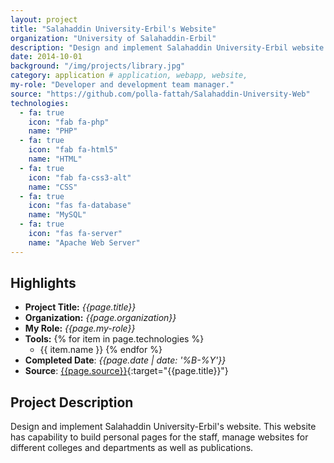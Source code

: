 ```yaml
---
layout: project
title: "Salahaddin University-Erbil's Website"
organization: "University of Salahaddin-Erbil"
description: "Design and implement Salahaddin University-Erbil website."
date: 2014-10-01
background: "/img/projects/library.jpg"
category: application # application, webapp, website,
my-role: "Developer and development team manager."
source: "https://github.com/polla-fattah/Salahaddin-University-Web"
technologies:
  - fa: true
    icon: "fab fa-php"
    name: "PHP"
  - fa: true
    icon: "fab fa-html5"
    name: "HTML"
  - fa: true
    icon: "fab fa-css3-alt"
    name: "CSS"
  - fa: true
    icon: "fas fa-database"
    name: "MySQL"
  - fa: true
    icon: "fas fa-server"
    name: "Apache Web Server"
---
```

<style>
  ul p {
  margin-bottom: 2px;
  margin-top: 2px;
}
</style>
## Highlights

- **Project Title:** _{{page.title}}_
- **Organization:** _{{page.organization}}_
- **My Role:** _{{page.my-role}}_
- **Tools:** 
  {% for item in page.technologies %}
    - {{ item.name }}
  {% endfor %}
- **Completed Date**: _{{page.date  | date: '%B-%Y'}}_
- **Source**: [{{page.source}}]({{page.source}}){:target="{{page.title}}"}

## Project Description

Design and implement Salahaddin University-Erbil's website. This website has capability to build personal pages for the staff, manage websites for different colleges and departments as well as publications.
